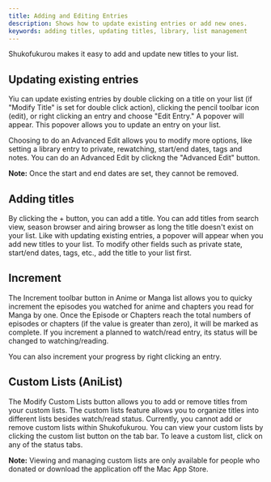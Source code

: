 ```yaml
---
title: Adding and Editing Entries
description: Shows how to update existing entries or add new ones.
keywords: adding titles, updating titles, library, list management
---
```

Shukofukurou makes it easy to add and update new titles to your list.

## Updating existing entries

Yiu can update existing entries by double clicking on a title on your list (if "Modify Title" is set for double click action),  clicking the pencil toolbar icon (edit), or right clicking an entry and choose "Edit Entry." A popover will appear. This popover allows you to update an entry on your list.

Choosing to do an Advanced Edit allows you to modify more options, like setting a library entry to private, rewatching, start/end dates, tags and notes. You can do an Advanced Edit by clickng the "Advanced Edit" button.

**Note:** Once the start and end dates are set, they cannot be removed.

## Adding titles

By clicking the + button, you can add a title. You can add titles from search view, season browser and airing browser as long the title doesn't exist on your list. Like with updating existing entries, a popover will appear when you add new titles to your list. To modify other fields such as private state, start/end dates, tags, etc., add the title to your list first.

## Increment
The Increment toolbar button in Anime or Manga list allows you to quicky increment the episodes you watched for anime and chapters you read for Manga by one. Once the Episode or Chapters reach the total numbers of episodes or chapters (if the value is greater than zero), it will be marked as complete. If you increment a planned to watch/read entry, its status will be changed to watching/reading.

You can also increment your progress by right clicking an entry.

## Custom Lists (AniList)
The Modify Custom Lists button allows you to add or remove titles from your custom lists. The custom lists feature allows you to organize titles into different lists besides watch/read status. Currently, you cannot add or remove custom lists within Shukofukurou. You can view your custom lists by clicking the custom list button on the tab bar. To leave a custom list, click on any of the status tabs.

**Note:** Viewing and managing custom lists are only available for people who donated or download the application off the Mac App Store.
